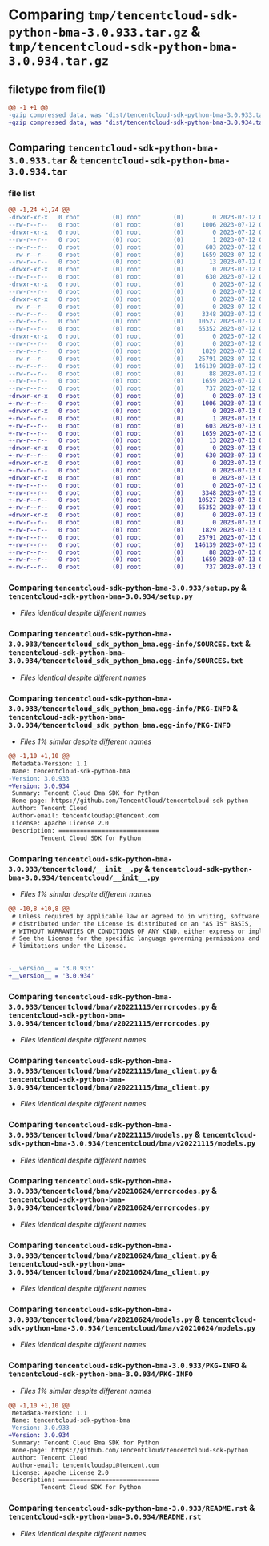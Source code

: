 # Comparing `tmp/tencentcloud-sdk-python-bma-3.0.933.tar.gz` & `tmp/tencentcloud-sdk-python-bma-3.0.934.tar.gz`

## filetype from file(1)

```diff
@@ -1 +1 @@
-gzip compressed data, was "dist/tencentcloud-sdk-python-bma-3.0.933.tar", last modified: Wed Jul 12 00:20:17 2023, max compression
+gzip compressed data, was "dist/tencentcloud-sdk-python-bma-3.0.934.tar", last modified: Thu Jul 13 00:15:56 2023, max compression
```

## Comparing `tencentcloud-sdk-python-bma-3.0.933.tar` & `tencentcloud-sdk-python-bma-3.0.934.tar`

### file list

```diff
@@ -1,24 +1,24 @@
-drwxr-xr-x   0 root         (0) root         (0)        0 2023-07-12 00:20:17.000000 tencentcloud-sdk-python-bma-3.0.933/
--rw-r--r--   0 root         (0) root         (0)     1006 2023-07-12 00:20:16.000000 tencentcloud-sdk-python-bma-3.0.933/setup.py
-drwxr-xr-x   0 root         (0) root         (0)        0 2023-07-12 00:20:17.000000 tencentcloud-sdk-python-bma-3.0.933/tencentcloud_sdk_python_bma.egg-info/
--rw-r--r--   0 root         (0) root         (0)        1 2023-07-12 00:20:17.000000 tencentcloud-sdk-python-bma-3.0.933/tencentcloud_sdk_python_bma.egg-info/dependency_links.txt
--rw-r--r--   0 root         (0) root         (0)      603 2023-07-12 00:20:17.000000 tencentcloud-sdk-python-bma-3.0.933/tencentcloud_sdk_python_bma.egg-info/SOURCES.txt
--rw-r--r--   0 root         (0) root         (0)     1659 2023-07-12 00:20:17.000000 tencentcloud-sdk-python-bma-3.0.933/tencentcloud_sdk_python_bma.egg-info/PKG-INFO
--rw-r--r--   0 root         (0) root         (0)       13 2023-07-12 00:20:17.000000 tencentcloud-sdk-python-bma-3.0.933/tencentcloud_sdk_python_bma.egg-info/top_level.txt
-drwxr-xr-x   0 root         (0) root         (0)        0 2023-07-12 00:20:17.000000 tencentcloud-sdk-python-bma-3.0.933/tencentcloud/
--rw-r--r--   0 root         (0) root         (0)      630 2023-07-12 00:20:16.000000 tencentcloud-sdk-python-bma-3.0.933/tencentcloud/__init__.py
-drwxr-xr-x   0 root         (0) root         (0)        0 2023-07-12 00:20:17.000000 tencentcloud-sdk-python-bma-3.0.933/tencentcloud/bma/
--rw-r--r--   0 root         (0) root         (0)        0 2023-07-12 00:20:16.000000 tencentcloud-sdk-python-bma-3.0.933/tencentcloud/bma/__init__.py
-drwxr-xr-x   0 root         (0) root         (0)        0 2023-07-12 00:20:17.000000 tencentcloud-sdk-python-bma-3.0.933/tencentcloud/bma/v20221115/
--rw-r--r--   0 root         (0) root         (0)        0 2023-07-12 00:20:16.000000 tencentcloud-sdk-python-bma-3.0.933/tencentcloud/bma/v20221115/__init__.py
--rw-r--r--   0 root         (0) root         (0)     3348 2023-07-12 00:20:16.000000 tencentcloud-sdk-python-bma-3.0.933/tencentcloud/bma/v20221115/errorcodes.py
--rw-r--r--   0 root         (0) root         (0)    10527 2023-07-12 00:20:16.000000 tencentcloud-sdk-python-bma-3.0.933/tencentcloud/bma/v20221115/bma_client.py
--rw-r--r--   0 root         (0) root         (0)    65352 2023-07-12 00:20:16.000000 tencentcloud-sdk-python-bma-3.0.933/tencentcloud/bma/v20221115/models.py
-drwxr-xr-x   0 root         (0) root         (0)        0 2023-07-12 00:20:17.000000 tencentcloud-sdk-python-bma-3.0.933/tencentcloud/bma/v20210624/
--rw-r--r--   0 root         (0) root         (0)        0 2023-07-12 00:20:16.000000 tencentcloud-sdk-python-bma-3.0.933/tencentcloud/bma/v20210624/__init__.py
--rw-r--r--   0 root         (0) root         (0)     1829 2023-07-12 00:20:16.000000 tencentcloud-sdk-python-bma-3.0.933/tencentcloud/bma/v20210624/errorcodes.py
--rw-r--r--   0 root         (0) root         (0)    25791 2023-07-12 00:20:16.000000 tencentcloud-sdk-python-bma-3.0.933/tencentcloud/bma/v20210624/bma_client.py
--rw-r--r--   0 root         (0) root         (0)   146139 2023-07-12 00:20:16.000000 tencentcloud-sdk-python-bma-3.0.933/tencentcloud/bma/v20210624/models.py
--rw-r--r--   0 root         (0) root         (0)       88 2023-07-12 00:20:17.000000 tencentcloud-sdk-python-bma-3.0.933/setup.cfg
--rw-r--r--   0 root         (0) root         (0)     1659 2023-07-12 00:20:17.000000 tencentcloud-sdk-python-bma-3.0.933/PKG-INFO
--rw-r--r--   0 root         (0) root         (0)      737 2023-07-12 00:20:16.000000 tencentcloud-sdk-python-bma-3.0.933/README.rst
+drwxr-xr-x   0 root         (0) root         (0)        0 2023-07-13 00:15:56.000000 tencentcloud-sdk-python-bma-3.0.934/
+-rw-r--r--   0 root         (0) root         (0)     1006 2023-07-13 00:15:56.000000 tencentcloud-sdk-python-bma-3.0.934/setup.py
+drwxr-xr-x   0 root         (0) root         (0)        0 2023-07-13 00:15:56.000000 tencentcloud-sdk-python-bma-3.0.934/tencentcloud_sdk_python_bma.egg-info/
+-rw-r--r--   0 root         (0) root         (0)        1 2023-07-13 00:15:56.000000 tencentcloud-sdk-python-bma-3.0.934/tencentcloud_sdk_python_bma.egg-info/dependency_links.txt
+-rw-r--r--   0 root         (0) root         (0)      603 2023-07-13 00:15:56.000000 tencentcloud-sdk-python-bma-3.0.934/tencentcloud_sdk_python_bma.egg-info/SOURCES.txt
+-rw-r--r--   0 root         (0) root         (0)     1659 2023-07-13 00:15:56.000000 tencentcloud-sdk-python-bma-3.0.934/tencentcloud_sdk_python_bma.egg-info/PKG-INFO
+-rw-r--r--   0 root         (0) root         (0)       13 2023-07-13 00:15:56.000000 tencentcloud-sdk-python-bma-3.0.934/tencentcloud_sdk_python_bma.egg-info/top_level.txt
+drwxr-xr-x   0 root         (0) root         (0)        0 2023-07-13 00:15:56.000000 tencentcloud-sdk-python-bma-3.0.934/tencentcloud/
+-rw-r--r--   0 root         (0) root         (0)      630 2023-07-13 00:15:56.000000 tencentcloud-sdk-python-bma-3.0.934/tencentcloud/__init__.py
+drwxr-xr-x   0 root         (0) root         (0)        0 2023-07-13 00:15:56.000000 tencentcloud-sdk-python-bma-3.0.934/tencentcloud/bma/
+-rw-r--r--   0 root         (0) root         (0)        0 2023-07-13 00:15:56.000000 tencentcloud-sdk-python-bma-3.0.934/tencentcloud/bma/__init__.py
+drwxr-xr-x   0 root         (0) root         (0)        0 2023-07-13 00:15:56.000000 tencentcloud-sdk-python-bma-3.0.934/tencentcloud/bma/v20221115/
+-rw-r--r--   0 root         (0) root         (0)        0 2023-07-13 00:15:56.000000 tencentcloud-sdk-python-bma-3.0.934/tencentcloud/bma/v20221115/__init__.py
+-rw-r--r--   0 root         (0) root         (0)     3348 2023-07-13 00:15:56.000000 tencentcloud-sdk-python-bma-3.0.934/tencentcloud/bma/v20221115/errorcodes.py
+-rw-r--r--   0 root         (0) root         (0)    10527 2023-07-13 00:15:56.000000 tencentcloud-sdk-python-bma-3.0.934/tencentcloud/bma/v20221115/bma_client.py
+-rw-r--r--   0 root         (0) root         (0)    65352 2023-07-13 00:15:56.000000 tencentcloud-sdk-python-bma-3.0.934/tencentcloud/bma/v20221115/models.py
+drwxr-xr-x   0 root         (0) root         (0)        0 2023-07-13 00:15:56.000000 tencentcloud-sdk-python-bma-3.0.934/tencentcloud/bma/v20210624/
+-rw-r--r--   0 root         (0) root         (0)        0 2023-07-13 00:15:56.000000 tencentcloud-sdk-python-bma-3.0.934/tencentcloud/bma/v20210624/__init__.py
+-rw-r--r--   0 root         (0) root         (0)     1829 2023-07-13 00:15:56.000000 tencentcloud-sdk-python-bma-3.0.934/tencentcloud/bma/v20210624/errorcodes.py
+-rw-r--r--   0 root         (0) root         (0)    25791 2023-07-13 00:15:56.000000 tencentcloud-sdk-python-bma-3.0.934/tencentcloud/bma/v20210624/bma_client.py
+-rw-r--r--   0 root         (0) root         (0)   146139 2023-07-13 00:15:56.000000 tencentcloud-sdk-python-bma-3.0.934/tencentcloud/bma/v20210624/models.py
+-rw-r--r--   0 root         (0) root         (0)       88 2023-07-13 00:15:56.000000 tencentcloud-sdk-python-bma-3.0.934/setup.cfg
+-rw-r--r--   0 root         (0) root         (0)     1659 2023-07-13 00:15:56.000000 tencentcloud-sdk-python-bma-3.0.934/PKG-INFO
+-rw-r--r--   0 root         (0) root         (0)      737 2023-07-13 00:15:56.000000 tencentcloud-sdk-python-bma-3.0.934/README.rst
```

### Comparing `tencentcloud-sdk-python-bma-3.0.933/setup.py` & `tencentcloud-sdk-python-bma-3.0.934/setup.py`

 * *Files identical despite different names*

### Comparing `tencentcloud-sdk-python-bma-3.0.933/tencentcloud_sdk_python_bma.egg-info/SOURCES.txt` & `tencentcloud-sdk-python-bma-3.0.934/tencentcloud_sdk_python_bma.egg-info/SOURCES.txt`

 * *Files identical despite different names*

### Comparing `tencentcloud-sdk-python-bma-3.0.933/tencentcloud_sdk_python_bma.egg-info/PKG-INFO` & `tencentcloud-sdk-python-bma-3.0.934/tencentcloud_sdk_python_bma.egg-info/PKG-INFO`

 * *Files 1% similar despite different names*

```diff
@@ -1,10 +1,10 @@
 Metadata-Version: 1.1
 Name: tencentcloud-sdk-python-bma
-Version: 3.0.933
+Version: 3.0.934
 Summary: Tencent Cloud Bma SDK for Python
 Home-page: https://github.com/TencentCloud/tencentcloud-sdk-python
 Author: Tencent Cloud
 Author-email: tencentcloudapi@tencent.com
 License: Apache License 2.0
 Description: ============================
         Tencent Cloud SDK for Python
```

### Comparing `tencentcloud-sdk-python-bma-3.0.933/tencentcloud/__init__.py` & `tencentcloud-sdk-python-bma-3.0.934/tencentcloud/__init__.py`

 * *Files 1% similar despite different names*

```diff
@@ -10,8 +10,8 @@
 # Unless required by applicable law or agreed to in writing, software
 # distributed under the License is distributed on an "AS IS" BASIS,
 # WITHOUT WARRANTIES OR CONDITIONS OF ANY KIND, either express or implied.
 # See the License for the specific language governing permissions and
 # limitations under the License.
 
 
-__version__ = '3.0.933'
+__version__ = '3.0.934'
```

### Comparing `tencentcloud-sdk-python-bma-3.0.933/tencentcloud/bma/v20221115/errorcodes.py` & `tencentcloud-sdk-python-bma-3.0.934/tencentcloud/bma/v20221115/errorcodes.py`

 * *Files identical despite different names*

### Comparing `tencentcloud-sdk-python-bma-3.0.933/tencentcloud/bma/v20221115/bma_client.py` & `tencentcloud-sdk-python-bma-3.0.934/tencentcloud/bma/v20221115/bma_client.py`

 * *Files identical despite different names*

### Comparing `tencentcloud-sdk-python-bma-3.0.933/tencentcloud/bma/v20221115/models.py` & `tencentcloud-sdk-python-bma-3.0.934/tencentcloud/bma/v20221115/models.py`

 * *Files identical despite different names*

### Comparing `tencentcloud-sdk-python-bma-3.0.933/tencentcloud/bma/v20210624/errorcodes.py` & `tencentcloud-sdk-python-bma-3.0.934/tencentcloud/bma/v20210624/errorcodes.py`

 * *Files identical despite different names*

### Comparing `tencentcloud-sdk-python-bma-3.0.933/tencentcloud/bma/v20210624/bma_client.py` & `tencentcloud-sdk-python-bma-3.0.934/tencentcloud/bma/v20210624/bma_client.py`

 * *Files identical despite different names*

### Comparing `tencentcloud-sdk-python-bma-3.0.933/tencentcloud/bma/v20210624/models.py` & `tencentcloud-sdk-python-bma-3.0.934/tencentcloud/bma/v20210624/models.py`

 * *Files identical despite different names*

### Comparing `tencentcloud-sdk-python-bma-3.0.933/PKG-INFO` & `tencentcloud-sdk-python-bma-3.0.934/PKG-INFO`

 * *Files 1% similar despite different names*

```diff
@@ -1,10 +1,10 @@
 Metadata-Version: 1.1
 Name: tencentcloud-sdk-python-bma
-Version: 3.0.933
+Version: 3.0.934
 Summary: Tencent Cloud Bma SDK for Python
 Home-page: https://github.com/TencentCloud/tencentcloud-sdk-python
 Author: Tencent Cloud
 Author-email: tencentcloudapi@tencent.com
 License: Apache License 2.0
 Description: ============================
         Tencent Cloud SDK for Python
```

### Comparing `tencentcloud-sdk-python-bma-3.0.933/README.rst` & `tencentcloud-sdk-python-bma-3.0.934/README.rst`

 * *Files identical despite different names*

